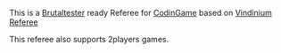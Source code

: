 This is a [Brutaltester](https://github.com/dreignier/cg-brutaltester) ready Referee for [CodinGame](https://codingame.com) based on [Vindinium Referee](https://github.com/eulerschezahl/vindinium)

This referee also supports 2players games.
